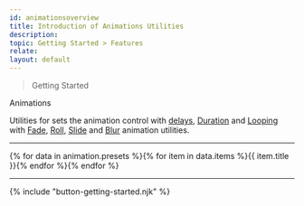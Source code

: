 ```yaml
---
id: animationsoverview
title: Introduction of Animations Utilities
description:
topic: Getting Started > Features
relate:
layout: default
---
```


> Getting Started

<y class="-mt-4 pt-4 (xs)text-3xl (lg)text-5xl font-semibold gap-tight">
  Animations
</y>

Utilities for sets the animation control with [delays](/animation-delay/), [Duration](/animation-duration/) and [Looping](/animation-looping/) with [Fade](/animation-fade/), [Roll](/animation-roll/), [Slide](/animation-slide/) and [Blur](/animation-blur/) animation utilities.

---

<y class="flex flex-gap-8 flex-wrap justify-around items-stretch">{% for data in animation.presets %}{% for item in data.items %}<y class="flex flex-col justify-center items-center"><y class="flex justify-center items-center bg-gray-200 border border-gray-300 rounded-lg w-20 h-20 overflow-hidden"><y class="animation {{ item.class }} w-8 h-8 bg-gray-400 rounded-full"></y></y><y class="pt-3 text-sm text-gray-600 font-mono gap-tight">{{ item.title }}</y></y>{% endfor %}{% endfor %}</y>

---

{% include "button-getting-started.njk" %}
